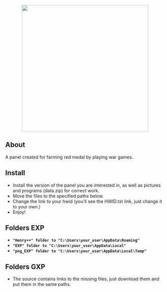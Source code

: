 <p align="center">
      <img src="https://i.ibb.co/m54PyJ3/image.png" width="400">
</p>

## About

A panel created for farming red medal by playing war games.

## Install

- Install the version of the panel you are interested in, as well as pictures and programs (data.zip) for correct work.
- Move the files to the specified paths below.
- Change the link to your hwid (you'll see the HWID.txt link, just change it to your own.)
- Enjoy!

## Folders EXP

 - **`"Henry++" folder to "C:\Users\your_user\AppData\Roaming"`**
 - **`"EXP" folder to "C:\Users\your_user\AppData\Local"`**
 - **`"png_EXP" folder to "C:\Users\your_user\AppData\Local\Temp"`**

## Folders GXP
- The source contains links to the missing files, just download them and put them in the same paths.
